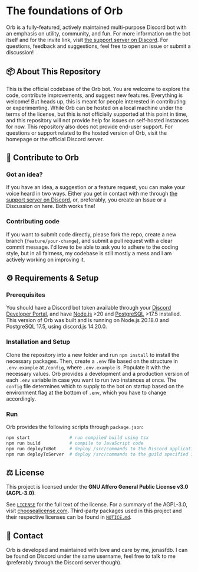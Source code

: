 # The foundations of Orb

Orb is a fully-featured, actively maintained multi-purpose Discord bot with an emphasis on utility, community, and fun. For more information on the bot itself and for the invite link, visit [the support server on Discord](https://discord.gg/kUPz8dS7PM). For questions, feedback and suggestions, feel free to open an issue or submit a discussion!

## 📦 About This Repository

This is the official codebase of the Orb bot. You are welcome to explore the code, contribute improvements, and suggest new features. Everything is welcome! But heads up, this is meant for people interested in contributing or experimenting. While Orb can be hosted on a local machine under the terms of the license, but this is not officially supported at this point in time, and this repository will not provide help for issues on self-hosted instances for now. This repository also does not provide end-user support. For questions or support related to the hosted version of Orb, visit the homepage or the official Discord server.

## 🤝 Contribute to Orb

### Got an idea?

If you have an idea, a suggestion or a feature request, you can make your voice heard in two ways. Either you get in contact with me through [the support server on Discord](https://discord.gg/kUPz8dS7PM), or, preferably, you create an Issue or a Discussion on here. Both works fine!

### Contributing code

If you want to submit code directly, please fork the repo, create a new branch (`feature/your-change`), and submit a pull request with a clear commit message. I'd love to be able to ask you to adhere to the coding style, but in all fairness, my codebase is still mostly a mess and I am actively working on improving it.

## ⚙️ Requirements & Setup

### Prerequisites

You should have a Discord bot token available through your [Discord Developer Portal](https://discord.com/developers), and have [Node.js](https://nodejs.org) >20 and [PostgreSQL](https://www.postgresql.org/) >17.5 installed. This version of Orb was built and is running on Node.js 20.18.0 and PostgreSQL 17.5, using discord.js 14.20.0.

### Installation and Setup

Clone the repository into a new folder and run `npm install` to install the necessary packages. Then, create a `.env` file based on the structure in `.env.example` at `/config`, where `.env.example` is. Populate it with the necessary values.
Orb provides a development and a production version of each `.env` variable in case you want to run two instances at once. The `config` file determines which to supply to the bot on startup based on the environment flag at the bottom of `.env`, which you have to change accordingly.

### Run

Orb provides the following scripts through `package.json`:

```bash
npm start               # run compiled build using tsx
npm run build           # compile to JavaScript code
npm run deployToBot     # deploy /src/commands to the Discord application specified in .env
npm run deployToServer  # deploy /src/commands to the guild specified in .env
```

## ⚖️ License

This project is licensed under the **GNU Affero General Public License v3.0 (AGPL-3.0)**.

See [`LICENSE`](./LICENSE) for the full text of the license. For a summary of the AGPL-3.0, visit [choosealicense.com](https://choosealicense.com/licenses/agpl-3.0/). Third-party packages used in this project and their respective licenses can be found in [`NOTICE.md`](./NOTICE.md).

## 💭 Contact

Orb is developed and maintained with love and care by me, jonasfdb. I can be found on Discord under the same username, feel free to talk to me (preferably through the Discord server though).

